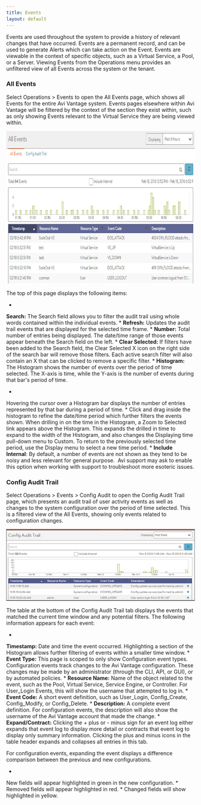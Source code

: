 ```yaml
---
title: Events
layout: default
---
```

Events are used throughout the system to provide a history of relevant changes that have occurred. Events are a permanent record, and can be used to generate Alerts which can take action on the Event. Events are viewable in the context of specific objects, such as a Virtual Service, a Pool, or a Server. Viewing Events from the Operations menu provides an unfiltered view of all Events across the system or the tenant.

### All Events

Select Operations > Events to open the All Events page, which shows all Events for the entire Avi Vantage system. Events pages elsewhere within Avi Vantage will be filtered by the context of the section they exist within, such as only showing Events relevant to the Virtual Service they are being viewed within.

<a href="img/admin_events-2.jpg"><img src="img/admin_events-2.jpg" alt="admin_events" width="862" height="408"></a>

The top of this page displays the following items:

* 
**Search:** The Search field allows you to filter the audit trail using whole words contained within the individual events.
* 
**Refresh:** Updates the audit trail events that are displayed for the selected time frame.
* 
**Number:** Total number of entries being displayed. The date/time range of those events appear beneath the Search field on the left.
* 
**Clear Selected:** If filters have been added to the Search field, the Clear Selected X icon on the right side of the search bar will remove those filters. Each active search filter will also contain an X that can be clicked to remove a specific filter.
* 
**Histogram:** The Histogram shows the number of events over the period of time selected. The X-axis is time, while the Y-axis is the number of events during that bar's period of time.

* 
Hovering the cursor over a Histogram bar displays the number of entries represented by that bar during a period of time.
* 
Click and drag inside the histogram to refine the date/time period which further filters the events shown. When drilling in on the time in the Histogram, a Zoom to Selected link appears above the Histogram. This expands the drilled in time to expand to the width of the Histogram, and also changes the Displaying time pull-down menu to Custom. To return to the previously selected time period, use the Display menu to select a new time period.
* 
**Include Internal**: By default, a number of events are not shown as they tend to be noisy and less relevant for general purpose.  Avi support may ask to enable this option when working with support to troubleshoot more esoteric issues.

### Config Audit Trail

Select Operations > Events > Config Audit to open the Config Audit Trail page, which presents an audit trail of user activity events as well as changes to the system configuration over the period of time selected. This is a filtered view of the All Events, showing only events related to configuration changes.

<img src="img/admin_configuration.jpg" alt="">

The table at the bottom of the Config Audit Trail tab displays the events that matched the current time window and any potential filters. The following information appears for each event:

* 
**Timestamp:** Date and time the event occurred. Highlighting a section of the Histogram allows further filtering of events within a smaller time window.
* 
**Event Type:** This page is scoped to only show Configuration event types. Configuration events track changes to the Avi Vantage configuration. These changes may be made by an administrator (through the CLI, API, or GUI), or by automated policies.
* 
**Resource Name:** Name of the object related to the event, such as the Pool, Virtual Service, Service Engine, or Controller. For User_Login Events, this will show the username that attempted to log in.
* 
**Event Code:** A short event definition, such as User_Login, Config_Create, Config_Modify, or Config_Delete.
* 
**Description:** A complete event definition. For configuration events, the description will also show the username of the Avi Vantage account that made the change.
* 
**Expand/Contract:** Clicking the + plus or - minus sign for an event log either expands that event log to display more detail or contracts that event log to display only summary information. Clicking the plus and minus icons in the table header expands and collapses all entries in this tab.

For configuration events, expanding the event displays a difference comparison between the previous and new configurations.

* 
New fields will appear highlighted in green in the new configuration.
* 
Removed fields will appear highlighted in red.
* 
Changed fields will show highlighted in yellow.